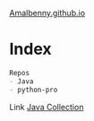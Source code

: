 <u> Amalbenny.github.io</u>
# Index
```markdown
Repos
- Java
- python-pro
```
Link [Java Collection](https://amalbenny.github.io/Java/)
